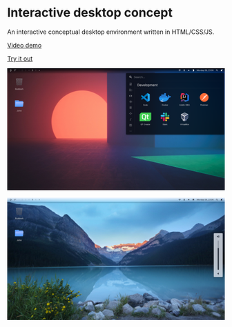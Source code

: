 # Interactive desktop concept

An interactive conceptual desktop environment written in HTML/CSS/JS.

[Video demo](https://youtu.be/1G3xOGaEGW4)

[Try it out](https://barjo.co/desktop/concept.html)

![](./preview.png)

![](./preview2.png)
